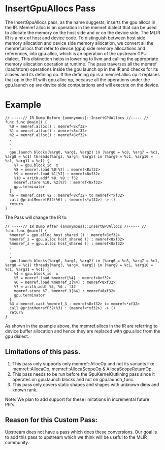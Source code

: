 # InsertGpuAllocs Pass


The InsertGpuAllocs pass, as the name suggests, inserts the gpu allocs in the IR. Memref alloc is an operation in the memref dialect that can be used to allocate the memory on the host side and or on the device side. The MLIR IR is a mix of host and device code.
To distinguish between host side memory allocation and device side memory allocation, we convert all the memref.allocs that refer to device (gpu) side memory allocations and references, into gpu.alloc, which is an operation of the upstream GPU dialect. This distinction helps in lowering to llvm and calling the appropriate memory allocation operation at runtime.
The pass traverses all the memref (load/store) operations inside the gpu launch op in the IR and checks for its aliases and its defining op. If the defining op is a memref.alloc op it replaces that op in the IR with gpu.alloc op, because all the operations under the gpu.launch op are device side computations and will execute on the device.

# Example

```
// -----// IR Dump Before {anonymous}::InsertGPUAllocs //----- //
func.func @main() {
  %0 = memref.alloc() : memref<8xf32>
  %1 = memref.alloc() : memref<8xf32>
  %2 = memref.alloc() : memref<8xf32>
  .
  .
  .
  gpu.launch blocks(%arg0, %arg1, %arg2) in (%arg6 = %c8, %arg7 = %c1, %arg8 = %c1) threads(%arg3, %arg4, %arg5) in (%arg9 = %c1, %arg10 = %c1, %arg11 = %c1) {
    %7 = gpu.block_id  x
    %8 = memref.load %0[%7] : memref<8xf32>
    %9 = memref.load %1[%7] : memref<8xf32>
    %10 = arith.addf %8, %9 : f32
    memref.store %10, %2[%7] : memref<8xf32>
    gpu.terminator
  }
  %6 = memref.cast %2 : memref<8xf32> to memref<*xf32>
  call @printMemrefF32(%6) : (memref<*xf32>) -> ()
  return
}
```

The Pass will change the IR to:

```
// -----// IR Dump After {anonymous}::InsertGPUAllocs //----- //
func.func @main() {
  %memref = gpu.alloc host_shared () : memref<8xf32>
  %memref_2 = gpu.alloc host_shared () : memref<8xf32>
  %memref_3 = gpu.alloc host_shared () : memref<8xf32>
  .
  .
  .
  gpu.launch blocks(%arg0, %arg1, %arg2) in (%arg6 = %c8, %arg7 = %c1, %arg8 = %c1) threads(%arg3, %arg4, %arg5) in (%arg9 = %c1, %arg10 = %c1, %arg11 = %c1) {
    %4 = gpu.block_id  x
    %5 = memref.load %memref[%4] : memref<8xf32>
    %6 = memref.load %memref_2[%4] : memref<8xf32>
    %7 = arith.addf %5, %6 : f32
    memref.store %7, %memref_3[%4] : memref<8xf32>
    gpu.terminator
  }
  %3 = memref.cast %memref_3 : memref<8xf32> to memref<*xf32>
  call @printMemrefF32(%3) : (memref<*xf32>) -> ()
  return
}
```


As shown in the example above, the memref.allocs in the IR are referring to device buffer allocation and hence they are replaced with gpu.alloc from the gpu dialect.

## Limitations of this pass.

1. This pass only supports only memref::AllocOp and not its variants like memref::AllocaOp, memref::AllocaScopeOp & AllocaScopeReturnOp.
2. This pass needs to be run before the GpuKernelOutlining pass since it operates on gpu.launch blocks and not on gpu.launch_func.
3. This pass only covers static shapes and shapes with unknown dims and known rank.

Note: We plan to add support for these limitations in incremental future PR's.

## Reason for this Custom Pass:

Upstream does not have a pass which does these conversions. Our goal is to add this pass to upstream which we think will be useful to the MLIR community.
